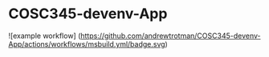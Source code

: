 # COSC345-devenv-App

![example workflow]
(https://github.com/andrewtrotman/COSC345-devenv-App/actions/workflows/msbuild.yml/badge.svg)
